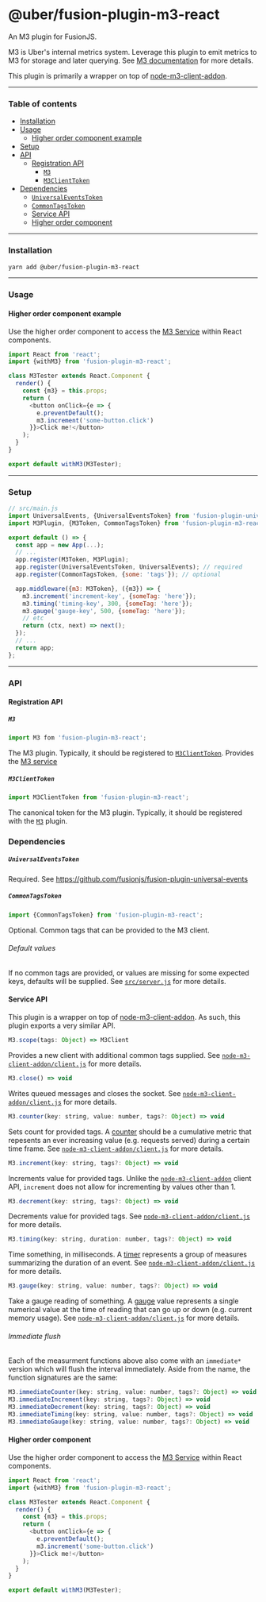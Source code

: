 # @uber/fusion-plugin-m3-react

An M3 plugin for FusionJS.

M3 is Uber's internal metrics system.  Leverage this plugin to emit metrics to M3 for storage and later querying.  See [M3 documentation](https://engdocs.uberinternal.com/m3_and_umonitor/what_is_m3.html) for more details.

This plugin is primarily a wrapper on top of [node-m3-client-addon](https://code.uberinternal.com/diffusion/INNODEM/).

---

### Table of contents

- [Installation](#installation)
- [Usage](#usage)
  - [Higher order component example](#higher-order-component-example)
- [Setup](#setup)
- [API](#api)
  - [Registration API](#registration-api)
    - [`M3`](#m3)
    - [`M3ClientToken`](#m3clienttoken)
- [Dependencies](#dependencies)
    - [`UniversalEventsToken`](#universaleventstoken)
    - [`CommonTagsToken`](#commontagstoken)
  - [Service API](#service-api)
  - [Higher order component](#higher-order-component)

---

### Installation

```sh
yarn add @uber/fusion-plugin-m3-react
```

---

### Usage

#### Higher order component example

Use the higher order component to access the [M3 Service](#service-api) within React components.

```js
import React from 'react';
import {withM3} from 'fusion-plugin-m3-react';

class M3Tester extends React.Component {
  render() {
    const {m3} = this.props;
    return (
      <button onClick={e => {
        e.preventDefault();
        m3.increment('some-button.click')
      }}>Click me!</button>
    );
  }
}

export default withM3(M3Tester);
```

---

### Setup

```js
// src/main.js
import UniversalEvents, {UniversalEventsToken} from 'fusion-plugin-universal-events';
import M3Plugin, {M3Token, CommonTagsToken} from 'fusion-plugin-m3-react';

export default () => {
  const app = new App(...);
  // ...
  app.register(M3Token, M3Plugin);
  app.register(UniversalEventsToken, UniversalEvents); // required
  app.register(CommonTagsToken, {some: 'tags'}); // optional

  app.middleware({m3: M3Token}, ({m3}) => {
    m3.increment('increment-key', {someTag: 'here'});
    m3.timing('timing-key', 300, {someTag: 'here'});
    m3.gauge('gauge-key', 500, {someTag: 'here'});
    // etc
    return (ctx, next) => next();
  });
  // ...
  return app;
};
```

---

### API

#### Registration API

##### `M3`

```js
import M3 fom 'fusion-plugin-m3-react';
```

The M3 plugin. Typically, it should be registered to [`M3ClientToken`](#M3ClientToken). Provides the [M3 service](#service-api)

##### `M3ClientToken`

```js
import M3ClientToken from 'fusion-plugin-m3-react';
```

The canonical token for the M3 plugin. Typically, it should be registered with the [`M3`](#m3) plugin.

### Dependencies

##### `UniversalEventsToken`

Required. See https://github.com/fusionjs/fusion-plugin-universal-events

##### `CommonTagsToken`

```js
import {CommonTagsToken} from 'fusion-plugin-m3-react';
```

Optional.  Common tags that can be provided to the M3 client.

###### Default values

If no common tags are provided, or values are missing for some expected keys, defaults will be supplied.  See [`src/server.js`](https://code.uberinternal.com/diffusion/WEFUSHE/browse/master/src/server.js;223268cf27b346ef192a7c656c5d22dfdac16bf0$19) for more details.

#### Service API

This plugin is a wrapper on top of [node-m3-client-addon](https://code.uberinternal.com/diffusion/INNODEM/).  As such, this plugin exports a very similar API.

```js
M3.scope(tags: Object) => M3Client
```
Provides a new client with additional common tags supplied.  See [`node-m3-client-addon/client.js`](https://code.uberinternal.com/diffusion/INNODEM/browse/master/client.js$135) for more details.

```js
M3.close() => void
```
Writes queued messages and closes the socket.  See [`node-m3-client-addon/client.js`](https://code.uberinternal.com/diffusion/INNODEM/browse/master/client.js$261) for more details.

```js
M3.counter(key: string, value: number, tags?: Object) => void
```
Sets count for provided tags.  A [counter](https://engdocs.uberinternal.com/m3_and_umonitor/intro/metric_types.html#counter) should be a cumulative metric that repesents an ever increasing value (e.g. requests served) during a certain time frame.  See [`node-m3-client-addon/client.js`](https://code.uberinternal.com/diffusion/INNODEM/browse/master/client.js$153) for more details.

```js
M3.increment(key: string, tags?: Object) => void
```
Increments value for provided tags.  Unlike the [`node-m3-client-addon`](https://code.uberinternal.com/diffusion/INNODEM/browse/master/client.js$160) client API, `increment` does not allow for incrementing by values other than 1.

```js
M3.decrement(key: string, tags?: Object) => void
```
Decrements value for provided tags.  See [`node-m3-client-addon/client.js`](https://code.uberinternal.com/diffusion/INNODEM/browse/master/client.js$167) for more details.

```js
M3.timing(key: string, duration: number, tags?: Object) => void
```
Time something, in milliseconds.  A [timer](https://engdocs.uberinternal.com/m3_and_umonitor/intro/metric_types.html#timer) represents a group of measures summarizing the duration of an event.  See [`node-m3-client-addon/client.js`](https://code.uberinternal.com/diffusion/INNODEM/browse/master/client.js$174) for more details.

```js
M3.gauge(key: string, value: number, tags?: Object) => void
```
Take a gauge reading of something.  A [gauge](https://engdocs.uberinternal.com/m3_and_umonitor/intro/metric_types.html#gauge) value represents a single numerical value at the time of reading that can go up or down (e.g. current memory usage).  See [`node-m3-client-addon/client.js`](https://code.uberinternal.com/diffusion/INNODEM/browse/master/client.js$146) for more details.

###### Immediate flush

Each of the measurment functions above also come with an `immediate*` version which will flush the interval immediately.  Aside from the name, the function signatures are the same:

```js
M3.immediateCounter(key: string, value: number, tags?: Object) => void
M3.immediateIncrement(key: string, tags?: Object) => void
M3.immediateDecrement(key: string, tags?: Object) => void
M3.immediateTiming(key: string, value: number, tags?: Object) => void
M3.immediateGauge(key: string, value: number, tags?: Object) => void
```

#### Higher order component

Use the higher order component to access the [M3 Service](#service-api) within React components.

```js
import React from 'react';
import {withM3} from 'fusion-plugin-m3-react';

class M3Tester extends React.Component {
  render() {
    const {m3} = this.props;
    return (
      <button onClick={e => {
        e.preventDefault();
        m3.increment('some-button.click')
      }}>Click me!</button>
    );
  }
}

export default withM3(M3Tester);
```
